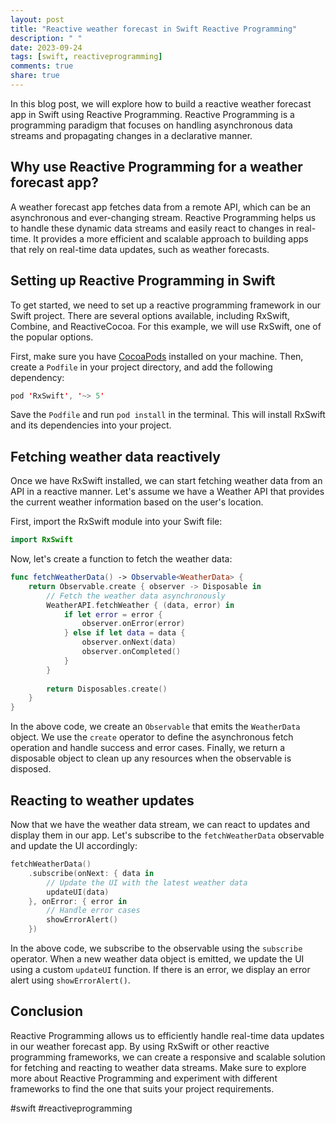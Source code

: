 ```yaml
---
layout: post
title: "Reactive weather forecast in Swift Reactive Programming"
description: " "
date: 2023-09-24
tags: [swift, reactiveprogramming]
comments: true
share: true
---
```


In this blog post, we will explore how to build a reactive weather forecast app in Swift using Reactive Programming. Reactive Programming is a programming paradigm that focuses on handling asynchronous data streams and propagating changes in a declarative manner.

## Why use Reactive Programming for a weather forecast app?

A weather forecast app fetches data from a remote API, which can be an asynchronous and ever-changing stream. Reactive Programming helps us to handle these dynamic data streams and easily react to changes in real-time. It provides a more efficient and scalable approach to building apps that rely on real-time data updates, such as weather forecasts.

## Setting up Reactive Programming in Swift

To get started, we need to set up a reactive programming framework in our Swift project. There are several options available, including RxSwift, Combine, and ReactiveCocoa. For this example, we will use RxSwift, one of the popular options.

First, make sure you have [CocoaPods](https://cocoapods.org/) installed on your machine. Then, create a `Podfile` in your project directory, and add the following dependency:

```swift
pod 'RxSwift', '~> 5'
```

Save the `Podfile` and run `pod install` in the terminal. This will install RxSwift and its dependencies into your project.

## Fetching weather data reactively

Once we have RxSwift installed, we can start fetching weather data from an API in a reactive manner. Let's assume we have a Weather API that provides the current weather information based on the user's location.

First, import the RxSwift module into your Swift file:

```swift
import RxSwift
```

Now, let's create a function to fetch the weather data:

```swift
func fetchWeatherData() -> Observable<WeatherData> {
    return Observable.create { observer -> Disposable in
        // Fetch the weather data asynchronously
        WeatherAPI.fetchWeather { (data, error) in
            if let error = error {
                observer.onError(error)
            } else if let data = data {
                observer.onNext(data)
                observer.onCompleted()
            }
        }
        
        return Disposables.create()
    }
}
```

In the above code, we create an `Observable` that emits the `WeatherData` object. We use the `create` operator to define the asynchronous fetch operation and handle success and error cases. Finally, we return a disposable object to clean up any resources when the observable is disposed.

## Reacting to weather updates

Now that we have the weather data stream, we can react to updates and display them in our app. Let's subscribe to the `fetchWeatherData` observable and update the UI accordingly:

```swift
fetchWeatherData()
    .subscribe(onNext: { data in
        // Update the UI with the latest weather data
        updateUI(data)
    }, onError: { error in
        // Handle error cases
        showErrorAlert()
    })
```

In the above code, we subscribe to the observable using the `subscribe` operator. When a new weather data object is emitted, we update the UI using a custom `updateUI` function. If there is an error, we display an error alert using `showErrorAlert()`.

## Conclusion

Reactive Programming allows us to efficiently handle real-time data updates in our weather forecast app. By using RxSwift or other reactive programming frameworks, we can create a responsive and scalable solution for fetching and reacting to weather data streams. Make sure to explore more about Reactive Programming and experiment with different frameworks to find the one that suits your project requirements.

#swift #reactiveprogramming